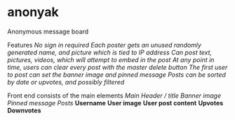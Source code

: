 # anonyak
Anonymous message board

Features
*No sign in required*
*Each poster gets an unused randomly generated name, and picture which is tied to IP address*
*Can post text, pictures, videos, which will attempt to embed in the post*
*At any point in time, users can clear every post with the master delete button*
*The first user to post can set the banner image and pinned message*
*Posts can be sorted by date or upvotes, and possibly filtered*

Front end consists of the main elements
*Main Header / title*
*Banner image*
*Pinned message*
*Posts*
**Username**
**User image**
**User post content**
**Upvotes**
**Downvotes**
